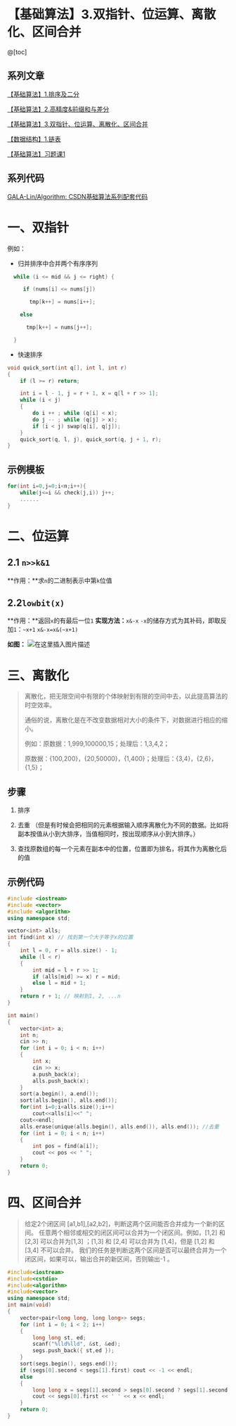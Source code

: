 ﻿---
icon: pen-to-square
date: 2025-04-23
cover: https://img.picui.cn/free/2025/06/15/684eb82931fbc.jpg
category:
- 基础算法学习笔记
tag:
  - 双指针
  - 位运算
  - 离散化
  - 区间合并
---

# 【基础算法】3.双指针、位运算、离散化、区间合并

@[toc]



## 系列文章

[【基础算法】1.排序及二分](https://blog.csdn.net/2302_79000266/article/details/144505896)

[【基础算法】2.高精度&前缀和与差分](https://blog.csdn.net/2302_79000266/article/details/144608856)

[【基础算法】3.双指针、位运算、离散化、区间合并](https://blog.csdn.net/2302_79000266/article/details/144634985)

[【数据结构】1.链表](https://blog.csdn.net/2302_79000266/article/details/144653279)

[【基础算法】习题课1](https://blog.csdn.net/2302_79000266/article/details/145040073?fromshare=blogdetail&sharetype=blogdetail&sharerId=145040073&sharerefer=PC&sharesource=2302_79000266&sharefrom=from_link)

## 系列代码

[GALA-Lin/Algorithm: CSDN基础算法系列配套代码](https://github.com/GALA-Lin/Algorithm)

# 一、双指针

例如：

- 归并排序中合并两个有序序列

```cpp
  while (i <= mid && j <= right) {

     if (nums[i] <= nums[j])

       tmp[k++] = nums[i++];

    else

      tmp[k++] = nums[j++];

  }
```

- 快速排序

```cpp
void quick_sort(int q[], int l, int r)
{
    if (l >= r) return;

    int i = l - 1, j = r + 1, x = q[l + r >> 1];
    while (i < j)
    {
        do i ++ ; while (q[i] < x);
        do j -- ; while (q[j] > x);
        if (i < j) swap(q[i], q[j]);
    }
    quick_sort(q, l, j), quick_sort(q, j + 1, r);
}
```

## 示例模板

```cpp
for(int i=0,j=0;i<n;i++){
    while(j<=i && check(j,i)) j++;
    ......
}
```

# 二、位运算
## 2.1 `n>>k&1`

**作用：**求`n`的二进制表示中第`k`位值

## 2.2`lowbit(x)`

**作用：**返回`x`的有最后一位`1`
**实现方法：**`x&-x`
`-x`的储存方式为其补码，即取反加`1`：`~x+1`
`x&-x=x&(~x+1)`

**如图：**
![在这里插入图片描述](https://i-blog.csdnimg.cn/direct/6ef58928df8940d688851ee02337b3dd.png)

# 三、离散化
> 离散化，把无限空间中有限的个体映射到有限的空间中去，以此提高算法的时空效率。
>
> 通俗的说，离散化是在不改变数据相对大小的条件下，对数据进行相应的缩小。
>
> 例如：原数据：1,999,100000,15；处理后：1,3,4,2；
>
> 原数据：{100,200}，{20,50000}，{1,400}；处理后：{3,4}，{2,6}，{1,5}；

## 步骤

1. 排序

2. 去重
（但是有时候会把相同的元素根据输入顺序离散化为不同的数据。比如将副本按值从小到大排序，当值相同时，按出现顺序从小到大排序。）

3. 查找原数组的每一个元素在副本中的位置，位置即为排名，将其作为离散化后的值

## 示例代码 
```cpp
#include <iostream>
#include <vector>
#include <algorithm>
using namespace std;

vector<int> alls;
int find(int x) // 找到第一个大于等于x的位置
{
    int l = 0, r = alls.size() - 1;
    while (l < r)
    {
        int mid = l + r >> 1;
        if (alls[mid] >= x) r = mid;
        else l = mid + 1;
    }
    return r + 1; // 映射到1, 2, ...n
}

int main()
{
    vector<int> a;
    int n;
    cin >> n;
    for (int i = 0; i < n; i++)
    {
        int x;
        cin >> x;
        a.push_back(x);
        alls.push_back(x);
    }
    sort(a.begin(), a.end());
    sort(alls.begin(), alls.end());
    for(int i=0;i<alls.size();i++)
        cout<<alls[i]<<" ";
    cout<<endl;
    alls.erase(unique(alls.begin(), alls.end()), alls.end()); //去重
    for (int i = 0; i < n; i++)
    {
        int pos = find(a[i]);
        cout << pos << " ";
    }
    return 0;
}
```
# 四、区间合并
>给定2个闭区间 [a1,b1],[a2,b2]，判断这两个区间能否合并成为一个新的区间。
任意两个相邻或相交的闭区间可以合并为一个闭区间。例如，[1,2] 和 [2,3] 可以合并为[1,3] ；[1,3] 和 [2,4] 可以合并为 [1,4]，但是 [1,2] 和 [3,4] 不可以合并。
我们的任务是判断这两个区间是否可以最终合并为一个闭区间，如果可以，输出合并的新区间，否则输出-1 。
```cpp
#include<iostream>
#include<cstdio>
#include<algorithm>
#include<vector>
using namespace std;
int main(void)
{
	vector<pair<long long, long long>> segs;
	for (int i = 0; i < 2; i++)
	{
		long long st, ed;
		scanf("%lld%lld", &st, &ed);
		segs.push_back({ st,ed });
	}
	sort(segs.begin(), segs.end());
	if (segs[0].second < segs[1].first) cout << -1 << endl;
	else
	{
		long long x = segs[1].second > segs[0].second ? segs[1].second : segs[0].second;//把最大的右端点更新一下
		cout << segs[0].first << ' ' << x << endl;
	}
	return 0;
}
```
